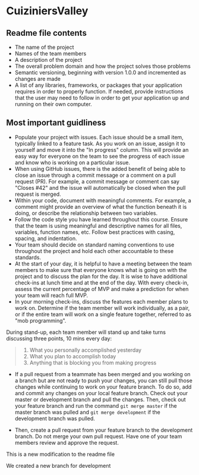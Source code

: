 # CuiziniersValley

## Readme file contents

- The name of the project
- Names of the team members
- A description of the project
- The overall problem domain and how the project solves those problems
- Semantic versioning, beginning with version 1.0.0 and incremented as changes are made
- A list of any libraries, frameworks, or packages that your application requires in order to properly function. If needed, provide instructions that the user may need to follow in order to get your application up and running on their own computer.

## Most important guidliness

- Populate your project with issues. Each issue should be a small item, typically linked to a feature task. As you work on an issue, assign it to yourself and move it into the "In progress" column. This will provide an easy way for everyone on the team to see the progress of each issue and know who is working on a particular issue.
- When using GitHub issues, there is the added benefit of being able to close an issue through a commit message or a comment on a pull request (PR). For example, a commit message or comment can say "Closes #42" and the issue will automatically be closed when the pull request is merged. 
- Within your code, document with meaningful comments. For example, a comment might provide an overview of what the function beneath it is doing, or describe the relationship between two variables.
- Follow the code style you have learned throughout this course. Ensure that the team is using meaningful and descriptive names for all files, variables, function names, etc. Follow best practices with casing, spacing, and indentation.
- Your team should decide on standard naming conventions to use throughout the project and hold each other accountable to these standards.
- At the start of your day, it is helpful to have a meeting between the team members to make sure that everyone knows what is going on with the project and to discuss the plan for the day. It is wise to have additional check-ins at lunch time and at the end of the day. With every check-in, assess the current percentage of MVP and make a prediction for when your team will reach full MVP.
- In your morning check-ins, discuss the features each member plans to work on. Determine if the team member will work individually, as a pair, or if the entire team will work on a single feature together, referred to as "mob programming".

During stand-up, each team member will stand up and take turns discussing three points, 10 mins every day:

> 1. What you personally accomplished yesterday
> 1. What you plan to accomplish today
> 1. Anything that is blocking you from making progress

- If a pull request from a teammate has been merged and you working on a branch but are not ready to push your changes, you can still pull those changes while continuing to work on your feature branch. To do so, add and commit any changes on your local feature branch. Check out your master or development branch and pull the changes. Then, check out your feature branch and run the command `git merge master` if the master branch was pulled and `git merge development` if the development branch was pulled.

- Then, create a pull request from your feature branch to the development branch. Do not merge your own pull request. Have one of your team members review and approve the request.


This is a new modification to the readme file

We created a new branch for development

